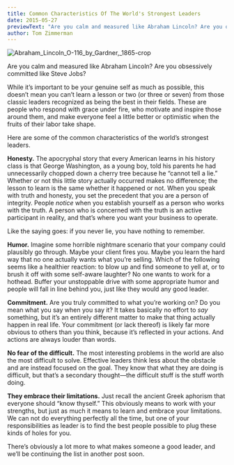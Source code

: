```yaml
---
title: Common Characteristics Of The World's Strongest Leaders
date: 2015-05-27
previewText: "Are you calm and measured like Abraham Lincoln? Are you obsessively committed like Steve Jobs?"
author: Tom Zimmerman
---
```


![Abraham_Lincoln_O-116_by_Gardner,_1865-crop](Abraham_Lincoln_O-116_by_Gardner_1865-crop-819x1024.webp)

Are you calm and measured like Abraham Lincoln? Are you obsessively committed like Steve Jobs?

While it’s important to be your genuine self as much as possible, this doesn’t mean you can’t learn a lesson or two (or three or seven) from those classic leaders recognized as being the best in their fields. These are people who respond with grace under fire, who motivate and inspire those around them, and make everyone feel a little better or optimistic when the fruits of their labor take shape.

Here are some of the common characteristics of the world’s strongest leaders.

**Honesty.** The apocryphal story that every American learns in his history class is that George Washington, as a young boy, told his parents he had unnecessarily chopped down a cherry tree because he “cannot tell a lie.” Whether or not this little story actually occurred makes no difference; the lesson to learn is the same whether it happened or not. When you speak with truth and honesty, you set the precedent that you are a person of integrity. People _notice_ when you establish yourself as a person who works with the truth. A person who is concerned with the truth is an active participant in reality, and that’s where you want your business to operate.

Like the saying goes: if you never lie, you have nothing to remember.

**Humor.** Imagine some horrible nightmare scenario that your company could plausibly go through. Maybe your client fires you. Maybe you learn the hard way that no one actually wants what you’re selling. Which of the following seems like a healthier reaction: to blow up and find someone to yell at, or to brush it off with some self-aware laughter? No one wants to work for a hothead. Buffer your unstoppable drive with some appropriate humor and people will fall in line behind you, just like they would any good leader.

**Commitment.** Are you truly committed to what you’re working on? Do you mean what you say when you say it? It takes basically no effort to _say_ something, but it’s an entirely different matter to make that thing actually happen in real life. Your commitment (or lack thereof) is likely far more obvious to others than you think, because it’s reflected in your actions. And actions are always louder than words.

**No fear of the difficult.** The most interesting problems in the world are also the most difficult to solve. Effective leaders think less about the obstacle and are instead focused on the goal. They know that what they are doing is difficult, but that’s a secondary thought—the difficult stuff is the stuff worth doing.

**They embrace their limitations.** Just recall the ancient Greek aphorism that everyone should “know thyself.” This obviously means to work with your strengths, but just as much it means to learn and embrace your limitations. We can not do everything perfectly all the time, but one of your responsibilities as leader is to find the best people possible to plug these kinds of holes for you.

There’s obviously a lot more to what makes someone a good leader, and we’ll be continuing the list in another post soon.